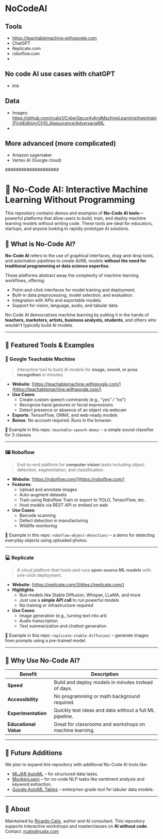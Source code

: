 # NoCodeAI


## Tools

* https://teachablemachine.withgoogle.com
* ChatGPT
* Replicate.com
* roboflow.com
* 

## No code AI use cases with chatGPT

* link

## Data

* Images: https://github.com/rcalix1/CyberSecurityAndMachineLearning/tree/main/FirstEdition/Ch10_AIassurance/AdversarialML
* 

## More advanced (more complicated)

* Amazon sagemaker
* Vertex AI (Google cloud)

####################

# 🧠 No-Code AI: Interactive Machine Learning Without Programming

This repository contains demos and examples of **No-Code AI tools**—powerful platforms that allow users to build, train, and deploy machine learning models without writing code. These tools are ideal for educators, startups, and anyone looking to rapidly prototype AI solutions.

## 📌 What is No-Code AI?

**No-Code AI** refers to the use of graphical interfaces, drag-and-drop tools, and automation pipelines to create AI/ML models **without the need for traditional programming or data science expertise**.

These platforms abstract away the complexity of machine learning workflows, offering:
- Point-and-click interfaces for model training and deployment.
- Built-in data preprocessing, model selection, and evaluation.
- Integration with APIs and exportable models.
- Support for vision, language, audio, and tabular data.

No-Code AI democratizes machine learning by putting it in the hands of **teachers, marketers, artists, business analysts, students**, and others who wouldn’t typically build AI models.

---

## 🧰 Featured Tools & Examples

### 🌟 Google Teachable Machine

> Interactive tool to build AI models for **image, sound, or pose recognition** in minutes.

- **Website**: [https://teachablemachine.withgoogle.com/](https://teachablemachine.withgoogle.com/)
- **Use Cases**:
  - Create custom speech commands (e.g., “yes” / “no”)
  - Recognize hand gestures or facial expressions
  - Detect presence or absence of an object via webcam
- **Exports**: TensorFlow, ONNX, and web-ready models
- **Bonus**: No account required. Runs in the browser.

🧪 Example in this repo: `teachable-speech-demo/` – a simple sound classifier for 3 classes.

---

### 🖼️ Roboflow

> End-to-end platform for **computer vision** tasks including object detection, segmentation, and classification.

- **Website**: [https://roboflow.com/](https://roboflow.com/)
- **Features**:
  - Upload and annotate images
  - Auto-augment datasets
  - Train using Roboflow Train or export to YOLO, TensorFlow, etc.
  - Host models via REST API or embed on web
- **Use Cases**:
  - Barcode scanning
  - Defect detection in manufacturing
  - Wildlife monitoring

🧪 Example in this repo: `roboflow-object-detection/` – a demo for detecting everyday objects using uploaded photos.

---

### 💻 Replicate

> A cloud platform that hosts and runs **open-source ML models** with one-click deployment.

- **Website**: [https://replicate.com/](https://replicate.com/)
- **Highlights**:
  - Run models like Stable Diffusion, Whisper, LLaMA, and more
  - Just use a **simple API call** to run powerful models
  - No training or infrastructure required
- **Use Cases**:
  - Image generation (e.g., turning text into art)
  - Audio transcription
  - Text summarization and chatbot generation

🧪 Example in this repo: `replicate-stable-diffusion/` – generate images from prompts using a pre-trained model.

---

## 🚀 Why Use No-Code AI?

| Benefit                 | Description |
|-------------------------|-------------|
| **Speed**              | Build and deploy models in minutes instead of days. |
| **Accessibility**      | No programming or math background required. |
| **Experimentation**    | Quickly test ideas and data without a full ML pipeline. |
| **Educational Value**  | Great for classrooms and workshops on machine learning. |

---

## 🧠 Future Additions

We plan to expand this repository with additional No-Code AI tools like:
- [MLJAR AutoML](https://mljar.com/) – for structured data tasks.
- [MonkeyLearn](https://monkeylearn.com/) – for no-code NLP tasks like sentiment analysis and keyword extraction.
- [Google AutoML Tables](https://cloud.google.com/automl-tables) – enterprise-grade tool for tabular data models.

---

## 👋 About

Maintained by [Ricardo Calix](https://www.rcalix.com), author and AI consultant. This repository supports interactive workshops and masterclasses on **AI without code**. Contact: rcalix@rcalix.com


